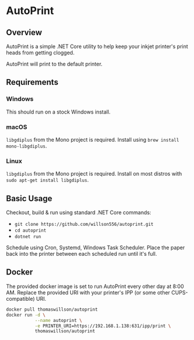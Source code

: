# AutoPrint

## Overview

AutoPrint is a simple .NET Core utility to help keep your inkjet printer's print heads from getting clogged.

AutoPrint will print to the default printer.

## Requirements

### Windows

This should run on a stock Windows install.

### macOS

`libgdiplus` from the Mono project is required. Install using `brew install mono-libgdiplus`.

### Linux

`libgdiplus` from the Mono project is required. Install on most distros with `sudo apt-get install libgdiplus`.

## Basic Usage

Checkout, build & run using standard .NET Core commands:

- `git clone https://github.com/willson556/autoprint.git`
- `cd autoprint`
- `dotnet run`

Schedule using Cron, Systemd, Windows Task Scheduler. Place the paper back into the printer between each scheduled run until it's full.

## Docker

The provided docker image is set to run AutoPrint every other day at 8:00 AM. Replace the provided URI with your printer's IPP (or some other CUPS-compatible) URI.

```sh
docker pull thomaswillson/autoprint
docker run -d \
           --name autoprint \
           -e PRINTER_URI=https://192.168.1.138:631/ipp/print \
           thomaswillson/autoprint
  ```
